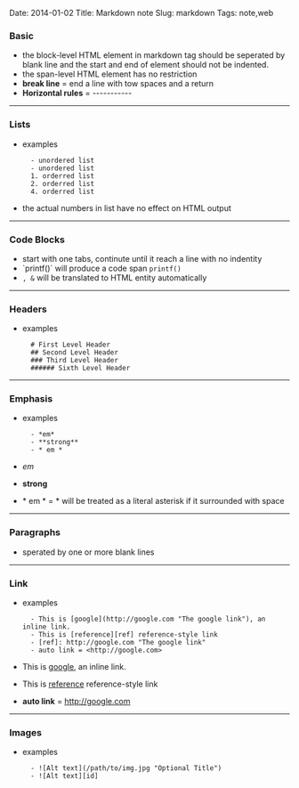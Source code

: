 Date: 2014-01-02
Title: Markdown note
Slug: markdown
Tags: note,web 

### Basic
- the block-level HTML element in markdown tag should be seperated by blank line and the start and end of element should not be indented.
- the span-level HTML element has no restriction
- **break line** = end a line with tow spaces and a return
- **Horizontal rules** = -----------

----------

### Lists
- examples

		- unordered list
		- unordered list
		1. orderred list
		2. orderred list
		4. orderred list

- the actual numbers in list have no effect on HTML output 

----------

### Code Blocks
- start with one tabs, continute until it reach a line with no indentity
- \`printf()\` will produce a code span `printf()` 
- `, &` will be translated to HTML entity automatically

----------

### Headers
- examples

		# First Level Header
		## Second Level Header
		### Third Level Header
		###### Sixth Level Header

----------

### Emphasis
- examples

		- *em*
		- **strong**
		- * em *

- *em*
- **strong**
- \* em *  = \* will be treated as a literal asterisk if it surrounded with space

----------

### Paragraphs 
- sperated by one or more blank lines

----------

### Link
- examples
		
		- This is [google](http://google.com "The google link"), an inline link. 
		- This is [reference][ref] reference-style link
		- [ref]: http://google.com "The google link"		
		- auto link = <http://google.com>

- This is [google](http://google.com "THe google link"), an inline link. 
- This is [reference][ref] reference-style link
- **auto link** = <http://google.com>

[ref]: http://google.com "The google link"

----------

### Images
- examples

		- ![Alt text](/path/to/img.jpg "Optional Title")
		- ![Alt text][id]

